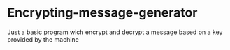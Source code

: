 # Encrypting-message-generator
Just a basic program wich encrypt and decrypt a message based on a key provided by the machine
